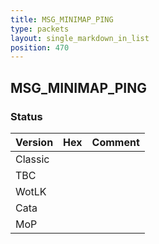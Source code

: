 ```yaml
---
title: MSG_MINIMAP_PING
type: packets
layout: single_markdown_in_list
position: 470
---
```


## MSG_MINIMAP_PING

### Status

Version | Hex | Comment
---------- | ---------- | ---------- 
Classic |  |  
TBC |  |  
WotLK |  |  
Cata |  |  
MoP |  |  